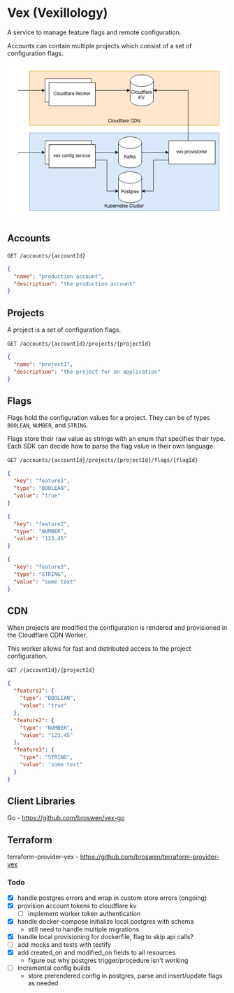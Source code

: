 # Vex (Vexillology)

A service to manage feature flags and remote configuration.

Accounts can contain multiple projects which consist of a set of configuration flags.


![diagram](vex.png)

## Accounts
`GET /accounts/{accountId}`

```json
{
  "name": "production account",
  "description": "the production account"
}
```

## Projects

A project is a set of configuration flags.

`GET /accounts/{accountId}/projects/{projectId}`
```json
{
  "name": "project1",
  "description": "the project for an application"
}
```

## Flags
Flags hold the configuration values for a project. They can be of types `BOOLEAN`, `NUMBER`, and `STRING`.

Flags store their raw value as strings with an enum that specifies their type. Each SDK can decide
how to parse the flag value in their own language.

`GET /accounts/{accountId}/projects/{projectId}/flags/{flagId}`
```json
{
  "key": "feature1",
  "type": "BOOLEAN",
  "value": "true"
}
```
```json
{
  "key": "feature2",
  "type": "NUMBER",
  "value": "123.45"
}
```
```json
{
  "key": "feature3",
  "type": "STRING",
  "value": "some text"
}
```

## CDN 

When projects are modified the configuration is rendered and provisioned in the Cloudflare CDN Worker.

This worker allows for fast and distributed access to the project configuration.

`GET /{accountId}/{projectId}`
```json
{
  "feature1": {
    "type": "BOOLEAN",
    "value": "true"
  },
  "feature2": {
    "type": "NUMBER",
    "value": "123.45"
  },
  "feature3": {
    "type": "STRING",
    "value": "some text"
  }
}
```
## Client Libraries

Go - https://github.com/broswen/vex-go

## Terraform

terraform-provider-vex - https://github.com/broswen/terraform-provider-vex

### Todo
- [x] handle postgres errors and wrap in custom store errors (ongoing)
- [x] provision account tokens to cloudflare kv
  - [ ] implement worker token authentication
- [x] handle docker-compose initialize local postgres with schema
  - still need to handle multiple migrations
- [x] handle local provisioning for dockerfile, flag to skip api calls?
- [ ] add mocks and tests with testify
- [x] add created_on and modified_on fields to all resources
  -  figure out why postgres trigger/procedure isn't working
- [ ] incremental config builds
  - store prerendered config in postgres, parse and insert/update flags as needed
